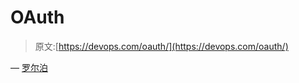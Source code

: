 # OAuth

> 原文:[https://devops.com/oauth/](https://devops.com/oauth/)

— [罗尔泊](https://devops.com/author/breselman/)